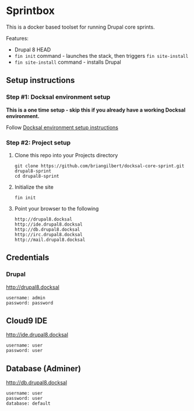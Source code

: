 # Sprintbox

This is a docker based toolset for running Drupal core sprints.  

Features:

- Drupal 8 HEAD
- `fin init` command - launches the stack, then triggers `fin site-install`
- `fin site-install` command - installs Drupal

## Setup instructions

### Step #1: Docksal environment setup

**This is a one time setup - skip this if you already have a working Docksal environment.**  

Follow [Docksal environment setup instructions](http://docksal.readthedocs.io/en/master/getting-started/env-setup)

### Step #2: Project setup

1. Clone this repo into your Projects directory

    ```
    git clone https://github.com/briangilbert/docksal-core-sprint.git drupal8-sprint
    cd drupal8-sprint
    ```

2. Initialize the site

    ```
    fin init
    ```

3. Point your browser to the following

    ```
    http://drupal8.docksal
    http://ide.drupal8.docksal
    http://db.drupal8.docksal
    http://irc.drupal8.docksal
    http://mail.drupal8.docksal
    ```

## Credentials

### Drupal

http://drupal8.docksal

```
username: admin
password: password
```

## Cloud9 IDE

http://ide.drupal8.docksal

```
username: user
password: user
```

## Database (Adminer)

http://db.drupal8.docksal

```
username: user
password: user
database: default
```
